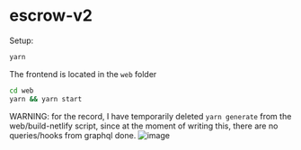 # escrow-v2

Setup:

```bash
yarn
```

The frontend is located in the `web` folder

```bash
cd web
yarn && yarn start
```

WARNING: for the record, I have temporarily deleted `yarn generate` from the web/build-netlify script, since at the moment of writing this, there are no queries/hooks from graphql done.
![image](https://github.com/kleros/escrow-v2/assets/102478601/a3ea0054-d7de-462a-9421-c080a14c048e)
